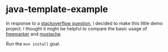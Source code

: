 # java-template-example
 
 In response to a [stackoverflow question][3], I decided to make this little demo project. 
 I thought it might be helpful to compare the basic usage of [freemarker][1] and [mustache][2].

Run the `mvn install` goal. 

  [1]: http://freemarker.org/
  [2]: https://mustache.github.io/
  [3]: http://stackoverflow.com/questions/10055073/how-to-create-template-based-files-in-java/
